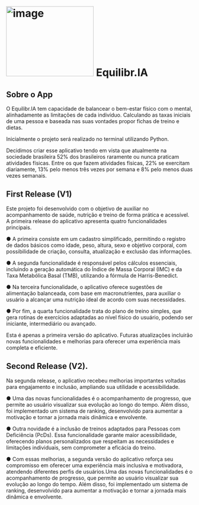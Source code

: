# <img width="236" height="189" alt="image" src="https://github.com/user-attachments/assets/6330a227-e9ae-40f4-8800-f81cc7d34db0" /> Equilibr.IA

## Sobre o App
O Equilibr.IA tem capacidade de balancear o bem-estar físico com o mental, alinhadamente as limitações de cada indivíduo. 
Calculando as taxas iniciais de uma pessoa e baseada nas suas vontades propor fichas de treino e dietas.

Inicialmente o projeto será realizado no terminal utilizando Python.

Decidimos criar esse aplicativo tendo em vista que atualmente na sociedade brasileira 52% dos brasileiros raramente ou nunca praticam atividades físicas. Entre os que fazem atividades físicas, 22% se exercitam diariamente, 13% pelo menos três vezes por semana e 8% pelo menos duas vezes semanais.

## First Release (V1)
Este projeto foi desenvolvido com o objetivo de auxiliar no acompanhamento de saúde, nutrição e treino de forma prática e acessível. A primeira release do aplicativo apresenta quatro funcionalidades principais.

● A primeira consiste em um cadastro simplificado, permitindo o registro de dados básicos como idade, peso, altura, sexo e objetivo corporal, com possibilidade de criação, consulta, atualização e exclusão das informações.

● A segunda funcionalidade é responsável pelos cálculos essenciais, incluindo a geração automática do Índice de Massa Corporal (IMC) e da Taxa Metabólica Basal (TMB), utilizando a fórmula de Harris-Benedict.

● Na terceira funcionalidade, o aplicativo oferece sugestões de alimentação balanceada, com base em macronutrientes, para auxiliar o usuário a alcançar uma nutrição ideal de acordo com suas necessidades.

● Por fim, a quarta funcionalidade trata do plano de treino simples, que gera rotinas de exercícios adaptadas ao nível físico do usuário, podendo ser iniciante, intermediário ou avançado.

Esta é apenas a primeira versão do aplicativo. Futuras atualizações incluirão novas funcionalidades e melhorias para oferecer uma experiência mais completa e eficiente.

## Second Release (V2).

Na segunda release, o aplicativo recebeu melhorias importantes voltadas para engajamento e inclusão, ampliando sua utilidade e acessibilidade.

● Uma das novas funcionalidades é o acompanhamento de progresso, que permite ao usuário visualizar sua evolução ao longo do tempo. Além disso, foi implementado um sistema de ranking, desenvolvido para aumentar a motivação e tornar a jornada mais dinâmica e envolvente.

● Outra novidade é a inclusão de treinos adaptados para Pessoas com Deficiência (PcDs). Essa funcionalidade garante maior acessibilidade, oferecendo planos personalizados que respeitam as necessidades e limitações individuais, sem comprometer a eficácia do treino.

● Com essas melhorias, a segunda versão do aplicativo reforça seu compromisso em oferecer uma experiência mais inclusiva e motivadora, atendendo diferentes perfis de usuários.Uma das novas funcionalidades é o acompanhamento de progresso, que permite ao usuário visualizar sua evolução ao longo do tempo. Além disso, foi implementado um sistema de ranking, desenvolvido para aumentar a motivação e tornar a jornada mais dinâmica e envolvente.


